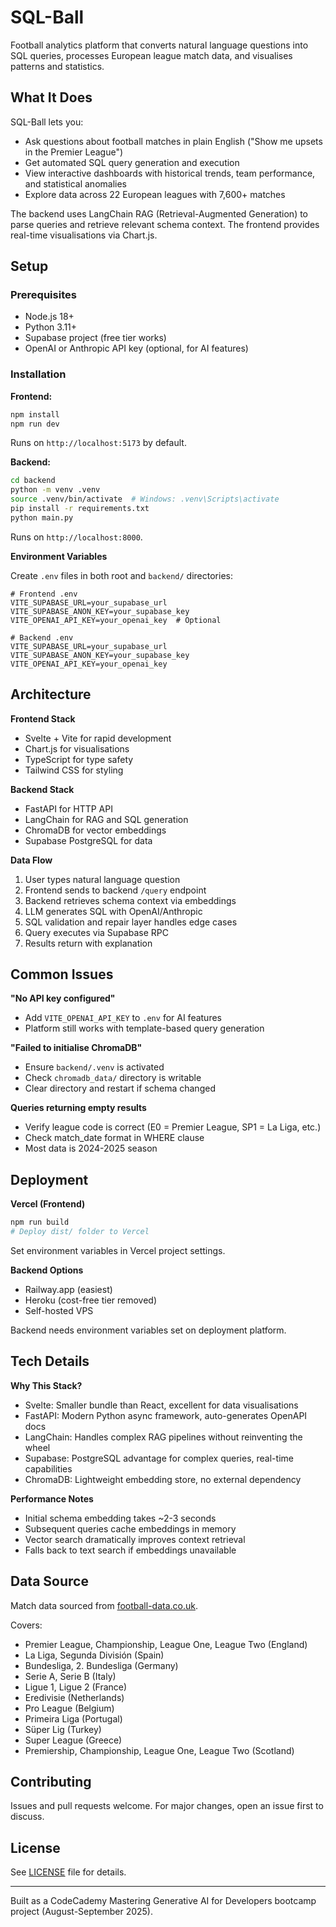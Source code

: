 # SQL-Ball

Football analytics platform that converts natural language questions into SQL queries, processes European league match data, and visualises patterns and statistics.

## What It Does

SQL-Ball lets you:
- Ask questions about football matches in plain English ("Show me upsets in the Premier League")
- Get automated SQL query generation and execution
- View interactive dashboards with historical trends, team performance, and statistical anomalies
- Explore data across 22 European leagues with 7,600+ matches

The backend uses LangChain RAG (Retrieval-Augmented Generation) to parse queries and retrieve relevant schema context. The frontend provides real-time visualisations via Chart.js.

## Setup

### Prerequisites
- Node.js 18+
- Python 3.11+
- Supabase project (free tier works)
- OpenAI or Anthropic API key (optional, for AI features)

### Installation

**Frontend:**
```bash
npm install
npm run dev
```

Runs on `http://localhost:5173` by default.

**Backend:**
```bash
cd backend
python -m venv .venv
source .venv/bin/activate  # Windows: .venv\Scripts\activate
pip install -r requirements.txt
python main.py
```

Runs on `http://localhost:8000`.

**Environment Variables**

Create `.env` files in both root and `backend/` directories:

```
# Frontend .env
VITE_SUPABASE_URL=your_supabase_url
VITE_SUPABASE_ANON_KEY=your_supabase_key
VITE_OPENAI_API_KEY=your_openai_key  # Optional
```

```
# Backend .env
VITE_SUPABASE_URL=your_supabase_url
VITE_SUPABASE_ANON_KEY=your_supabase_key
VITE_OPENAI_API_KEY=your_openai_key
```

## Architecture

**Frontend Stack**
- Svelte + Vite for rapid development
- Chart.js for visualisations
- TypeScript for type safety
- Tailwind CSS for styling

**Backend Stack**
- FastAPI for HTTP API
- LangChain for RAG and SQL generation
- ChromaDB for vector embeddings
- Supabase PostgreSQL for data

**Data Flow**
1. User types natural language question
2. Frontend sends to backend `/query` endpoint
3. Backend retrieves schema context via embeddings
4. LLM generates SQL with OpenAI/Anthropic
5. SQL validation and repair layer handles edge cases
6. Query executes via Supabase RPC
7. Results return with explanation

## Common Issues

**"No API key configured"**
- Add `VITE_OPENAI_API_KEY` to `.env` for AI features
- Platform still works with template-based query generation

**"Failed to initialise ChromaDB"**
- Ensure `backend/.venv` is activated
- Check `chromadb_data/` directory is writable
- Clear directory and restart if schema changed

**Queries returning empty results**
- Verify league code is correct (E0 = Premier League, SP1 = La Liga, etc.)
- Check match_date format in WHERE clause
- Most data is 2024-2025 season

## Deployment

**Vercel (Frontend)**
```bash
npm run build
# Deploy dist/ folder to Vercel
```

Set environment variables in Vercel project settings.

**Backend Options**
- Railway.app (easiest)
- Heroku (cost-free tier removed)
- Self-hosted VPS

Backend needs environment variables set on deployment platform.

## Tech Details

**Why This Stack?**

- Svelte: Smaller bundle than React, excellent for data visualisations
- FastAPI: Modern Python async framework, auto-generates OpenAPI docs
- LangChain: Handles complex RAG pipelines without reinventing the wheel
- Supabase: PostgreSQL advantage for complex queries, real-time capabilities
- ChromaDB: Lightweight embedding store, no external dependency

**Performance Notes**

- Initial schema embedding takes ~2-3 seconds
- Subsequent queries cache embeddings in memory
- Vector search dramatically improves context retrieval
- Falls back to text search if embeddings unavailable

## Data Source

Match data sourced from [football-data.co.uk](https://www.football-data.co.uk/data.php).

Covers:
- Premier League, Championship, League One, League Two (England)
- La Liga, Segunda División (Spain)
- Bundesliga, 2. Bundesliga (Germany)
- Serie A, Serie B (Italy)
- Ligue 1, Ligue 2 (France)
- Eredivisie (Netherlands)
- Pro League (Belgium)
- Primeira Liga (Portugal)
- Süper Lig (Turkey)
- Super League (Greece)
- Premiership, Championship, League One, League Two (Scotland)

## Contributing

Issues and pull requests welcome. For major changes, open an issue first to discuss.

## License

See [LICENSE](LICENSE) file for details.

---

Built as a CodeCademy Mastering Generative AI for Developers bootcamp project (August-September 2025).
